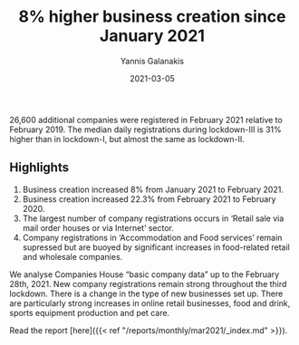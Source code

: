 ﻿---
title: 8% higher business creation since January 2021 
date: 2021-03-05
author: 
 - Yannis Galanakis
---

26,600 additional companies were registered in February 2021 relative to February 2019. The median daily registrations during lockdown-III is 31% higher than in lockdown-I, but almost the same as lockdown-II.  

<!--more-->

## Highlights

1. Business creation increased 8% from January 2021 to February 2021.
2. Business creation increased 22.3% from February 2021 to February 2020.
3. The largest number of company registrations occurs in ‘Retail sale via mail order houses or via Internet’ sector.
4. Company registrations in ‘Accommodation and Food services’ remain supressed but are buoyed by significant increases in food-related retail and wholesale companies.


We analyse Companies House “basic company data” up to the February 28th, 2021. New company registrations remain strong throughout the third lockdown. There is a change in the type of new businesses set up. There are particularly strong increases in online retail businesses, food and drink, sports equipment production and pet care.

Read the report [here]({{< ref "/reports/monthly/mar2021/_index.md" >}}).
